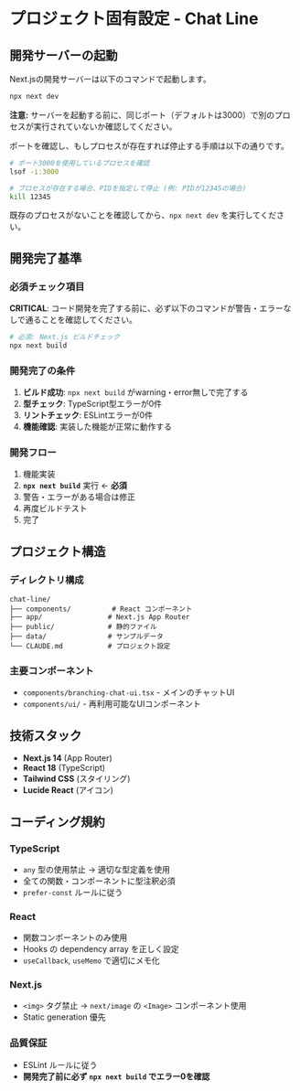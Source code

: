 # プロジェクト固有設定 - Chat Line

## 開発サーバーの起動

Next.jsの開発サーバーは以下のコマンドで起動します。

```bash
npx next dev
```

**注意:** サーバーを起動する前に、同じポート（デフォルトは3000）で別のプロセスが実行されていないか確認してください。

ポートを確認し、もしプロセスが存在すれば停止する手順は以下の通りです。

```bash
# ポート3000を使用しているプロセスを確認
lsof -i:3000

# プロセスが存在する場合、PIDを指定して停止 (例: PIDが12345の場合)
kill 12345
```

既存のプロセスがないことを確認してから、`npx next dev` を実行してください。

## 開発完了基準

### 必須チェック項目
**CRITICAL**: コード開発を完了する前に、必ず以下のコマンドが警告・エラーなしで通ることを確認してください。

```bash
# 必須: Next.js ビルドチェック
npx next build
```

### 開発完了の条件
1. **ビルド成功**: `npx next build` がwarning・error無しで完了する
2. **型チェック**: TypeScript型エラーが0件
3. **リントチェック**: ESLintエラーが0件
4. **機能確認**: 実装した機能が正常に動作する

### 開発フロー
1. 機能実装
2. **`npx next build`** 実行 ← **必須**
3. 警告・エラーがある場合は修正
4. 再度ビルドテスト
5. 完了

## プロジェクト構造

### ディレクトリ構成
```
chat-line/
├── components/          # React コンポーネント
├── app/                # Next.js App Router
├── public/             # 静的ファイル
├── data/               # サンプルデータ
└── CLAUDE.md           # プロジェクト設定
```

### 主要コンポーネント
- `components/branching-chat-ui.tsx` - メインのチャットUI
- `components/ui/` - 再利用可能なUIコンポーネント

## 技術スタック
- **Next.js 14** (App Router)
- **React 18** (TypeScript)
- **Tailwind CSS** (スタイリング)
- **Lucide React** (アイコン)

## コーディング規約

### TypeScript
- `any` 型の使用禁止 → 適切な型定義を使用
- 全ての関数・コンポーネントに型注釈必須
- `prefer-const` ルールに従う

### React
- 関数コンポーネントのみ使用
- Hooks の dependency array を正しく設定
- `useCallback`, `useMemo` で適切にメモ化

### Next.js
- `<img>` タグ禁止 → `next/image` の `<Image>` コンポーネント使用
- Static generation 優先

### 品質保証
- ESLint ルールに従う
- **開発完了前に必ず `npx next build` でエラー0を確認**